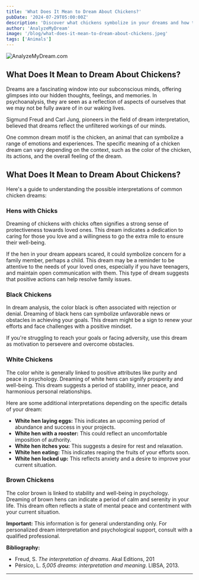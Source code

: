 ```yaml
---
title: 'What Does It Mean to Dream About Chickens?'
pubDate: '2024-07-29T05:00:00Z'
description: 'Discover what chickens symbolize in your dreams and how their different colors and states can reflect aspects of your life and emotions.'
author: 'AnalyzeMyDream'
image: '/blog/what-does-it-mean-to-dream-about-chickens.jpeg'
tags: ['Animals']
---
```


![AnalyzeMyDream.com](/blog/what-does-it-mean-to-dream-about-chickens.jpeg)

## What Does It Mean to Dream About Chickens?

Dreams are a fascinating window into our subconscious minds, offering glimpses into our hidden thoughts, feelings, and memories.  In psychoanalysis, they are seen as a reflection of aspects of ourselves that we may not be fully aware of in our waking lives.  

Sigmund Freud and Carl Jung, pioneers in the field of dream interpretation, believed that dreams reflect the unfiltered workings of our minds.  

One common dream motif is the chicken, an animal that can symbolize a range of emotions and experiences.  The specific meaning of a chicken dream can vary depending on the context, such as the color of the chicken, its actions, and the overall feeling of the dream.

## What Does It Mean to Dream About Chickens?

Here's a guide to understanding the possible interpretations of common chicken dreams:

### Hens with Chicks

Dreaming of chickens with chicks often signifies a strong sense of protectiveness towards loved ones. This dream indicates a dedication to caring for those you love and a willingness to go the extra mile to ensure their well-being. 

If the hen in your dream appears scared, it could symbolize concern for a family member, perhaps a child.  This dream may be a reminder to be attentive to the needs of your loved ones, especially if you have teenagers, and maintain open communication with them. This type of dream suggests that positive actions can help resolve family issues.


### Black Chickens

In dream analysis, the color black is often associated with rejection or denial.  Dreaming of black hens can symbolize unfavorable news or obstacles in achieving your goals. This dream might be a sign to renew your efforts and face challenges with a positive mindset. 

If you're struggling to reach your goals or facing adversity, use this dream as motivation to persevere and overcome obstacles.

### White Chickens

The color white is generally linked to positive attributes like purity and peace in psychology. Dreaming of white hens can signify prosperity and well-being. This dream suggests a period of stability, inner peace, and harmonious personal relationships.

Here are some additional interpretations depending on the specific details of your dream:

- **White hen laying eggs:**  This indicates an upcoming period of abundance and success in your projects.
- **White hen with a rooster:**  This could reflect an uncomfortable imposition of authority.
- **White hen itches you:**  This suggests a desire for rest and relaxation.
- **White hen eating:** This indicates reaping the fruits of your efforts soon.
- **White hen locked up:** This reflects anxiety and a desire to improve your current situation.

### Brown Chickens

The color brown is linked to stability and well-being in psychology. Dreaming of brown hens can indicate a period of calm and serenity in your life. This dream often reflects a state of mental peace and contentment with your current situation.

**Important:** This information is for general understanding only. For personalized dream interpretation and psychological support, consult with a qualified professional.

**Bibliography:**

- Freud, S. *The interpretation of dreams*. Akal Editions, 201
- Pérsico, L. *5,005 dreams: interpretation and meaning*. LIBSA, 2013.
---